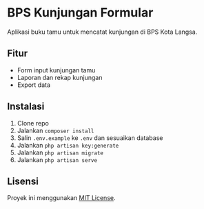 # BPS Kunjungan Formular

Aplikasi buku tamu untuk mencatat kunjungan di BPS Kota Langsa.

## Fitur
- Form input kunjungan tamu
- Laporan dan rekap kunjungan
- Export data

## Instalasi
1. Clone repo
2. Jalankan `composer install`
3. Salin `.env.example` ke `.env` dan sesuaikan database
4. Jalankan `php artisan key:generate`
5. Jalankan `php artisan migrate`
6. Jalankan `php artisan serve`

## Lisensi
Proyek ini menggunakan [MIT License](LICENSE).
